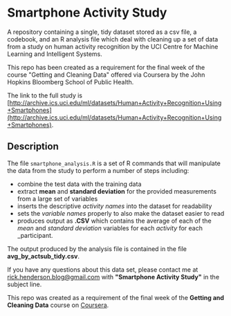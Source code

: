 # Smartphone Activity Study
A repository containing a single, tidy dataset stored as a csv file, a codebook, and an R analysis file which deal with cleaning up a set of data from a study on human activity recognition by the UCI Centre for Machine Learning and Intelligent Systems. 

This repo has been created as a requirement for the final week of the course "Getting and Cleaning Data" offered via Coursera by the John Hopkins Bloomberg School of Public Health.

The link to the full study is [http://archive.ics.uci.edu/ml/datasets/Human+Activity+Recognition+Using+Smartphones](http://archive.ics.uci.edu/ml/datasets/Human+Activity+Recognition+Using+Smartphones).

## Description
The file `smartphone_analysis.R` is a set of R commands that will manipulate the data from the study to perform a number of steps including:
* combine the test data with the training data
* extract __mean__ and __standard deviation__ for the provided measurements from a large set of variables
* inserts the descriptive _activity names_ into the dataset for readability
* sets the _variable names_ properly to also make the dataset easier to read
* produces output as __.CSV__ which contains the average of each of the _mean_ and _standard deviation_ variables for each _activity_ for each _participant. 

The output produced by the analysis file is contained in the file __avg\_by\_actsub\_tidy.csv__.

If you have any questions about this data set, please contact me at rick.henderson.blog@gmail.com with __"Smartphone Activity Study"__ in the subject line.

This repo was created as a requirement of the final week of the __Getting and Cleaning Data__ course on [Coursera](http://www.coursera.org).
